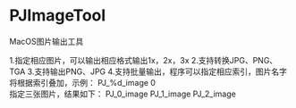 # PJImageTool
MacOS图片输出工具

1.指定相应图片，可以输出相应格式输出1x，2x，3x
2.支持转换JPG、PNG、TGA
3.支持输出PNG、JPG
4.支持批量输出，程序可以指定相应索引，图片名字将根据索引叠加，示例：
PJ_%d_image     0  
指定三张图片，结果如下：
PJ_0_image
PJ_1_image
PJ_2_image
